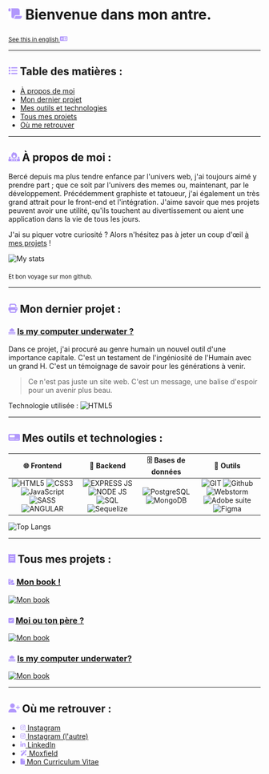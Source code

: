# <img src="./public/assets/icons/scroll-solid.svg" height="24px"> Bienvenue dans mon antre.
<sub>[See this in english <img src="./public/assets/icons/language-solid.svg" height="12px">](./public/README-ENG.md)</sub>

---

## <img src="./public/assets/icons/list-solid.svg" height="18px"> Table des matières : 

- [À propos de moi](#-à-propos-de-moi-)
- [Mon dernier projet](#-mon-dernier-projet-)
- [Mes outils et technologies](#-mes-outils-et-technologies-)
- [Tous mes projets](#-tous-mes-projets-)
- [Où me retrouver](#-où-me-retrouver-)

---


## <img src="./public/assets/icons/fire-burner-solid.svg" height="18px"> À propos de moi :

Bercé depuis ma plus tendre enfance par l'univers web, j'ai toujours aimé y prendre part ; que ce soit par l'univers des memes ou, maintenant, par le développement.
Précédemment graphiste et tatoueur, j'ai également un très grand attrait pour le front-end et l'intégration.
J'aime savoir que mes projets peuvent avoir une utilité, qu'ils touchent au divertissement ou aient une application dans la vie de tous les jours.

J'ai su piquer votre curiosité ? Alors n'hésitez pas à jeter un coup d'œil [à mes projets](#-tous-mes-projets-) !

![My stats](https://github-readme-stats.vercel.app/api?username=vaganuki&locale=fr&show_icons=true&theme=tokyonight)

<sub>Et bon voyage sur mon github.</sub>


---

## <img src="./public/assets/icons/print-solid.svg" height="18px"> Mon dernier projet :

### <img src="./public/assets/icons/house-flood-water-solid.svg" height="12px"> [Is my computer underwater ?](https://vaganuki.github.io/is-my-computer-under-water)

Dans ce projet, j'ai procuré au genre humain un nouvel outil d'une importance capitale.
C'est un testament de l'ingéniosité de l'Humain avec un grand H. C'est un témoignage de savoir pour les générations à venir.

>Ce n'est pas juste un site web. C'est un message, une balise d'espoir pour un avenir plus beau.

Technologie utilisée
: ![HTML5](https://img.shields.io/badge/HTML_5-orange?style=for-the-badge&logo=html5&logoColor=white)

---

## <img src="./public/assets/icons/tachograph-digital-solid.svg" height="18px"> Mes outils et technologies :

|                                                                                                                                                                                                                                                     🌐 **Frontend**                                                                                                                                                                                                                                                      |                                                                                                                                                                                                           💾 **Backend**                                                                                                                                                                                                            |                                                                                                 🗄️ **Bases de données**                                                                                                 |                                                                                                                                                                                                                                                           🔧 **Outils**                                                                                                                                                                                                                                                           |
|:------------------------------------------------------------------------------------------------------------------------------------------------------------------------------------------------------------------------------------------------------------------------------------------------------------------------------------------------------------------------------------------------------------------------------------------------------------------------------------------------------------------------:|:-----------------------------------------------------------------------------------------------------------------------------------------------------------------------------------------------------------------------------------------------------------------------------------------------------------------------------------------------------------------------------------------------------------------------------------:|:------------------------------------------------------------------------------------------------------------------------------------------------------------------------------------------------------------------------:|:---------------------------------------------------------------------------------------------------------------------------------------------------------------------------------------------------------------------------------------------------------------------------------------------------------------------------------------------------------------------------------------------------------------------------------------------------------------------------------------------------------------------------------:|
| ![HTML5](https://img.shields.io/badge/HTML_5-orange?style=for-the-badge&logo=html5&logoColor=white) ![CSS3](https://img.shields.io/badge/CSS_3-blue?style=for-the-badge&logo=css3&logoColor=white) ![JavaScript](https://img.shields.io/badge/JavaScript-yellow?style=for-the-badge&logo=javascript&logoColor=white) ![SASS](https://img.shields.io/badge/SASS-pink?style=for-the-badge&logo=sass&logoColor=white) ![ANGULAR](https://img.shields.io/badge/ANGULAR-red?style=for-the-badge&logo=angular&logoColor=white) | ![EXPRESS JS](https://img.shields.io/badge/EXPRESS_JS-grey?style=for-the-badge&logo=express&logoColor=white) ![NODE JS](https://img.shields.io/badge/NODE_JS-green?style=for-the-badge&logo=node.js&logoColor=white) ![SQL](https://img.shields.io/badge/SQL-orange?style=for-the-badge&logo=SQL&logoColor=white) ![Sequelize](https://img.shields.io/badge/Sequelize-lightblue?style=for-the-badge&logo=sequelize&logoColor=white) | ![PostgreSQL](https://img.shields.io/badge/PostgreSQL-blue?style=for-the-badge&logo=postgresql&logoColor=white) ![MongoDB](https://img.shields.io/badge/MongDB-darkgreen?style=for-the-badge&logo=html5&logoColor=white) | ![GIT](https://img.shields.io/badge/GIT-orange?style=for-the-badge&logo=git&logoColor=white) ![Github](https://img.shields.io/badge/Github-black?style=for-the-badge&logo=github&logoColor=white) ![Webstorm](https://img.shields.io/badge/Webstorm-yellow?style=for-the-badge&logo=webstorm&logoColor=white) ![Adobe suite](https://img.shields.io/badge/adobe_suite-crimson?style=for-the-badge&logo=adobe&logoColor=white) ![Figma](https://img.shields.io/badge/FIgma-purple?style=for-the-badge&logo=figma&logoColor=white)  |

![Top Langs](https://github-readme-stats.vercel.app/api/top-langs/?username=vaganuki&locale=fr&show_icons=true&theme=tokyonight)

---

## <img src="./public/assets/icons/receipt-solid.svg" height="18px"> Tous mes projets :

### <img src="./public/assets/icons/swatchbook-solid.svg" height="12px"> [Mon book !](https://vaganuki.github.io/book)
[![Mon book](https://github-readme-stats.vercel.app/api/pin/?username=vaganuki&repo=book&locale=fr&show_icons=true&theme=tokyonight)](https://github.com/vaganuki/book)

### <img src="./public/assets/icons/square-check-solid.svg" height="12px"> [Moi ou ton père ?](https://vaganuki.github.io/moiOuTonPere)
[![Mon book](https://github-readme-stats.vercel.app/api/pin/?username=vaganuki&repo=moiOuTonPere&locale=fr&show_icons=true&theme=tokyonight)](https://github.com/vaganuki/moiOuTonPere)

### <img src="./public/assets/icons/house-flood-water-solid.svg" height="12px"> [Is my computer underwater?](https://vaganuki.github.io/is-my-computer-under-water)
[![Mon book](https://github-readme-stats.vercel.app/api/pin/?username=vaganuki&repo=is-my-computer-under-water&locale=fr&show_icons=true&theme=tokyonight)](https://github.com/vaganuki/is-my-computer-under-water)

---

## <img src="./public/assets/icons/user-plus-solid.svg" height="18px"> Où me retrouver :

- [<img src="./public/assets/icons/instagram-brands.svg" height="12px"> Instagram](https://instagram.com/slxxpyboi)
- [<img src="./public/assets/icons/instagram-brands.svg" height="12px"> Instagram (l'autre)](https://instagram.com/slxxpyboi.tattoo)
- [<img src="./public/assets/icons/linkedin-in-brands.svg" height="12px"> LinkedIn](https://www.linkedin.com/in/hugo-warnotte/)
- [<img src="./public/assets/icons/wand-magic-sparkles-solid.svg" height="12px"> Moxfield](https://moxfield.com/users/Vaganuki)
- [<img src="./public/assets/icons/file-solid.svg" height="12px"> Mon Curriculum Vitae](https://www.canva.com/design/DAGQYVOALNI/uKaxy128L5twNBy3TQ9MRA/view?utm_content=DAGQYVOALNI&utm_campaign=designshare&utm_medium=link2&utm_source=uniquelinks&utlId=hc0ce673f13)
